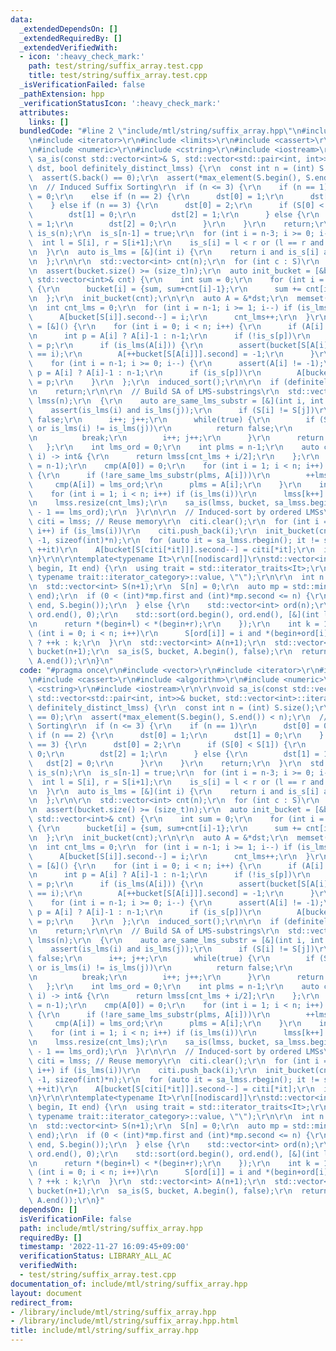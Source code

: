 ```yaml
---
data:
  _extendedDependsOn: []
  _extendedRequiredBy: []
  _extendedVerifiedWith:
  - icon: ':heavy_check_mark:'
    path: test/string/suffix_array.test.cpp
    title: test/string/suffix_array.test.cpp
  _isVerificationFailed: false
  _pathExtension: hpp
  _verificationStatusIcon: ':heavy_check_mark:'
  attributes:
    links: []
  bundledCode: "#line 2 \"include/mtl/string/suffix_array.hpp\"\n#include <vector>\r\
    \n#include <iterator>\r\n#include <limits>\r\n#include <cassert>\r\n#include <algorithm>\r\
    \n#include <numeric>\r\n#include <cstring>\r\n#include <iostream>\r\n\r\nvoid\
    \ sa_is(const std::vector<int>& S, std::vector<std::pair<int, int>>& bucket, std::vector<int>::iterator\
    \ dst, bool definitely_distinct_lmss) {\r\n  const int n = (int) S.size();\r\n\
    \  assert(S.back() == 0);\r\n  assert(*max_element(S.begin(), S.end()) < n);\r\
    \n  // Induced Suffix Sorting\r\n  if (n <= 3) {\r\n    if (n == 1)\r\n      dst[0]\
    \ = 0;\r\n    else if (n == 2) {\r\n      dst[0] = 1;\r\n      dst[1] = 0;\r\n\
    \    } else if (n == 3) {\r\n      dst[0] = 2;\r\n      if (S[0] < S[1]) {\r\n\
    \        dst[1] = 0;\r\n        dst[2] = 1;\r\n      } else {\r\n        dst[1]\
    \ = 1;\r\n        dst[2] = 0;\r\n      }\r\n    }\r\n    return;\r\n  }\r\n  std::vector<bool>\
    \ is_s(n);\r\n  is_s[n-1] = true;\r\n  for (int i = n-3; i >= 0; i--) {\r\n  \
    \  int l = S[i], r = S[i+1];\r\n    is_s[i] = l < r or (l == r and is_s[i+1]);\r\
    \n  }\r\n  auto is_lms = [&](int i) {\r\n    return i and is_s[i] and !is_s[i-1];\r\
    \n  };\r\n\r\n  std::vector<int> cnt(n);\r\n  for (int c : S)\r\n    cnt[c]++;\r\
    \n  assert(bucket.size() >= (size_t)n);\r\n  auto init_bucket = [&bucket, n](const\
    \ std::vector<int>& cnt) {\r\n    int sum = 0;\r\n    for (int i = 0; i < n; i++)\
    \ {\r\n      bucket[i] = {sum, sum+cnt[i]-1};\r\n      sum += cnt[i];\r\n    }\r\
    \n  };\r\n  init_bucket(cnt);\r\n\r\n  auto A = &*dst;\r\n  memset(A, -1, sizeof(int)*n);\r\
    \n  int cnt_lms = 0;\r\n  for (int i = n-1; i >= 1; i--) if (is_lms(i)) {\r\n\
    \      A[bucket[S[i]].second--] = i;\r\n      cnt_lms++;\r\n  }\r\n  auto induced_sort\
    \ = [&]() {\r\n    for (int i = 0; i < n; i++) {\r\n      if (A[i] == -1) continue;\r\
    \n      int p = A[i] ? A[i]-1 : n-1;\r\n      if (!is_s[p])\r\n        A[bucket[S[p]].first++]\
    \ = p;\r\n      if (is_lms(A[i])) {\r\n        assert(bucket[S[A[i]]].second+1\
    \ == i);\r\n        A[++bucket[S[A[i]]].second] = -1;\r\n      }\r\n    }\r\n\
    \    for (int i = n-1; i >= 0; i--) {\r\n      assert(A[i] != -1);\r\n      int\
    \ p = A[i] ? A[i]-1 : n-1;\r\n      if (is_s[p])\r\n        A[bucket[S[p]].second--]\
    \ = p;\r\n    }\r\n  };\r\n  induced_sort();\r\n\r\n  if (definitely_distinct_lmss)\r\
    \n    return;\r\n\r\n  // Build SA of LMS-substrings\r\n  std::vector<int> sa_lmss(cnt_lms),\
    \ lmss(n);\r\n  {\r\n    auto are_same_lms_substr = [&](int i, int j) {\r\n  \
    \    assert(is_lms(i) and is_lms(j));\r\n      if (S[i] != S[j])\r\n        return\
    \ false;\r\n      i++; j++;\r\n      while(true) {\r\n        if (S[i] != S[j]\
    \ or is_lms(i) != is_lms(j))\r\n          return false;\r\n        if (is_lms(i))\r\
    \n          break;\r\n        i++; j++;\r\n      }\r\n      return true;\r\n \
    \   };\r\n    int lms_ord = 0;\r\n    int plms = n-1;\r\n    auto cmp = [&](int\
    \ i) -> int& {\r\n      return lmss[cnt_lms + i/2];\r\n    };\r\n    assert(A[0]\
    \ = n-1);\r\n    cmp(A[0]) = 0;\r\n    for (int i = 1; i < n; i++) if (is_lms(A[i]))\
    \ {\r\n      if (!are_same_lms_substr(plms, A[i]))\r\n        ++lms_ord;\r\n \
    \     cmp(A[i]) = lms_ord;\r\n      plms = A[i];\r\n    }\r\n    int k = 0;\r\n\
    \    for (int i = 1; i < n; i++) if (is_lms(i))\r\n      lmss[k++] = cmp(i);\r\
    \n    lmss.resize(cnt_lms);\r\n    sa_is(lmss, bucket, sa_lmss.begin(), cnt_lms\
    \ - 1 == lms_ord);\r\n  }\r\n\r\n  // Induced-sort by ordered LMSs\r\n  auto&\
    \ citi = lmss; // Reuse memory\r\n  citi.clear();\r\n  for (int i = 1; i < n;\
    \ i++) if (is_lms(i))\r\n    citi.push_back(i);\r\n  init_bucket(cnt);\r\n  memset(A,\
    \ -1, sizeof(int)*n);\r\n  for (auto it = sa_lmss.rbegin(); it != sa_lmss.rend();\
    \ ++it)\r\n    A[bucket[S[citi[*it]]].second--] = citi[*it];\r\n  induced_sort();\r\
    \n}\r\n\r\ntemplate<typename It>\r\n[[nodiscard]]\r\nstd::vector<int> SuffixArray(It\
    \ begin, It end) {\r\n  using trait = std::iterator_traits<It>;\r\n  static_assert(std::is_base_of<std::random_access_iterator_tag,\
    \ typename trait::iterator_category>::value, \"\");\r\n\r\n  int n = end - begin;\r\
    \n  std::vector<int> S(n+1);\r\n  S[n] = 0;\r\n  auto mp = std::minmax_element(begin,\
    \ end);\r\n  if (0 < (int)*mp.first and (int)*mp.second <= n) {\r\n    std::copy(begin,\
    \ end, S.begin());\r\n  } else {\r\n    std::vector<int> ord(n);\r\n    std::iota(ord.begin(),\
    \ ord.end(), 0);\r\n    std::sort(ord.begin(), ord.end(), [&](int l, int r) {\r\
    \n      return *(begin+l) < *(begin+r);\r\n    });\r\n    int k = 1;\r\n    for\
    \ (int i = 0; i < n; i++)\r\n      S[ord[i]] = i and *(begin+ord[i]) != *(begin+ord[i-1])\
    \ ? ++k : k;\r\n  }\r\n  std::vector<int> A(n+1);\r\n  std::vector<std::pair<int,int>>\
    \ bucket(n+1);\r\n  sa_is(S, bucket, A.begin(), false);\r\n  return std::vector<int>(A.begin()+1,\
    \ A.end());\r\n}\n"
  code: "#pragma once\r\n#include <vector>\r\n#include <iterator>\r\n#include <limits>\r\
    \n#include <cassert>\r\n#include <algorithm>\r\n#include <numeric>\r\n#include\
    \ <cstring>\r\n#include <iostream>\r\n\r\nvoid sa_is(const std::vector<int>& S,\
    \ std::vector<std::pair<int, int>>& bucket, std::vector<int>::iterator dst, bool\
    \ definitely_distinct_lmss) {\r\n  const int n = (int) S.size();\r\n  assert(S.back()\
    \ == 0);\r\n  assert(*max_element(S.begin(), S.end()) < n);\r\n  // Induced Suffix\
    \ Sorting\r\n  if (n <= 3) {\r\n    if (n == 1)\r\n      dst[0] = 0;\r\n    else\
    \ if (n == 2) {\r\n      dst[0] = 1;\r\n      dst[1] = 0;\r\n    } else if (n\
    \ == 3) {\r\n      dst[0] = 2;\r\n      if (S[0] < S[1]) {\r\n        dst[1] =\
    \ 0;\r\n        dst[2] = 1;\r\n      } else {\r\n        dst[1] = 1;\r\n     \
    \   dst[2] = 0;\r\n      }\r\n    }\r\n    return;\r\n  }\r\n  std::vector<bool>\
    \ is_s(n);\r\n  is_s[n-1] = true;\r\n  for (int i = n-3; i >= 0; i--) {\r\n  \
    \  int l = S[i], r = S[i+1];\r\n    is_s[i] = l < r or (l == r and is_s[i+1]);\r\
    \n  }\r\n  auto is_lms = [&](int i) {\r\n    return i and is_s[i] and !is_s[i-1];\r\
    \n  };\r\n\r\n  std::vector<int> cnt(n);\r\n  for (int c : S)\r\n    cnt[c]++;\r\
    \n  assert(bucket.size() >= (size_t)n);\r\n  auto init_bucket = [&bucket, n](const\
    \ std::vector<int>& cnt) {\r\n    int sum = 0;\r\n    for (int i = 0; i < n; i++)\
    \ {\r\n      bucket[i] = {sum, sum+cnt[i]-1};\r\n      sum += cnt[i];\r\n    }\r\
    \n  };\r\n  init_bucket(cnt);\r\n\r\n  auto A = &*dst;\r\n  memset(A, -1, sizeof(int)*n);\r\
    \n  int cnt_lms = 0;\r\n  for (int i = n-1; i >= 1; i--) if (is_lms(i)) {\r\n\
    \      A[bucket[S[i]].second--] = i;\r\n      cnt_lms++;\r\n  }\r\n  auto induced_sort\
    \ = [&]() {\r\n    for (int i = 0; i < n; i++) {\r\n      if (A[i] == -1) continue;\r\
    \n      int p = A[i] ? A[i]-1 : n-1;\r\n      if (!is_s[p])\r\n        A[bucket[S[p]].first++]\
    \ = p;\r\n      if (is_lms(A[i])) {\r\n        assert(bucket[S[A[i]]].second+1\
    \ == i);\r\n        A[++bucket[S[A[i]]].second] = -1;\r\n      }\r\n    }\r\n\
    \    for (int i = n-1; i >= 0; i--) {\r\n      assert(A[i] != -1);\r\n      int\
    \ p = A[i] ? A[i]-1 : n-1;\r\n      if (is_s[p])\r\n        A[bucket[S[p]].second--]\
    \ = p;\r\n    }\r\n  };\r\n  induced_sort();\r\n\r\n  if (definitely_distinct_lmss)\r\
    \n    return;\r\n\r\n  // Build SA of LMS-substrings\r\n  std::vector<int> sa_lmss(cnt_lms),\
    \ lmss(n);\r\n  {\r\n    auto are_same_lms_substr = [&](int i, int j) {\r\n  \
    \    assert(is_lms(i) and is_lms(j));\r\n      if (S[i] != S[j])\r\n        return\
    \ false;\r\n      i++; j++;\r\n      while(true) {\r\n        if (S[i] != S[j]\
    \ or is_lms(i) != is_lms(j))\r\n          return false;\r\n        if (is_lms(i))\r\
    \n          break;\r\n        i++; j++;\r\n      }\r\n      return true;\r\n \
    \   };\r\n    int lms_ord = 0;\r\n    int plms = n-1;\r\n    auto cmp = [&](int\
    \ i) -> int& {\r\n      return lmss[cnt_lms + i/2];\r\n    };\r\n    assert(A[0]\
    \ = n-1);\r\n    cmp(A[0]) = 0;\r\n    for (int i = 1; i < n; i++) if (is_lms(A[i]))\
    \ {\r\n      if (!are_same_lms_substr(plms, A[i]))\r\n        ++lms_ord;\r\n \
    \     cmp(A[i]) = lms_ord;\r\n      plms = A[i];\r\n    }\r\n    int k = 0;\r\n\
    \    for (int i = 1; i < n; i++) if (is_lms(i))\r\n      lmss[k++] = cmp(i);\r\
    \n    lmss.resize(cnt_lms);\r\n    sa_is(lmss, bucket, sa_lmss.begin(), cnt_lms\
    \ - 1 == lms_ord);\r\n  }\r\n\r\n  // Induced-sort by ordered LMSs\r\n  auto&\
    \ citi = lmss; // Reuse memory\r\n  citi.clear();\r\n  for (int i = 1; i < n;\
    \ i++) if (is_lms(i))\r\n    citi.push_back(i);\r\n  init_bucket(cnt);\r\n  memset(A,\
    \ -1, sizeof(int)*n);\r\n  for (auto it = sa_lmss.rbegin(); it != sa_lmss.rend();\
    \ ++it)\r\n    A[bucket[S[citi[*it]]].second--] = citi[*it];\r\n  induced_sort();\r\
    \n}\r\n\r\ntemplate<typename It>\r\n[[nodiscard]]\r\nstd::vector<int> SuffixArray(It\
    \ begin, It end) {\r\n  using trait = std::iterator_traits<It>;\r\n  static_assert(std::is_base_of<std::random_access_iterator_tag,\
    \ typename trait::iterator_category>::value, \"\");\r\n\r\n  int n = end - begin;\r\
    \n  std::vector<int> S(n+1);\r\n  S[n] = 0;\r\n  auto mp = std::minmax_element(begin,\
    \ end);\r\n  if (0 < (int)*mp.first and (int)*mp.second <= n) {\r\n    std::copy(begin,\
    \ end, S.begin());\r\n  } else {\r\n    std::vector<int> ord(n);\r\n    std::iota(ord.begin(),\
    \ ord.end(), 0);\r\n    std::sort(ord.begin(), ord.end(), [&](int l, int r) {\r\
    \n      return *(begin+l) < *(begin+r);\r\n    });\r\n    int k = 1;\r\n    for\
    \ (int i = 0; i < n; i++)\r\n      S[ord[i]] = i and *(begin+ord[i]) != *(begin+ord[i-1])\
    \ ? ++k : k;\r\n  }\r\n  std::vector<int> A(n+1);\r\n  std::vector<std::pair<int,int>>\
    \ bucket(n+1);\r\n  sa_is(S, bucket, A.begin(), false);\r\n  return std::vector<int>(A.begin()+1,\
    \ A.end());\r\n}"
  dependsOn: []
  isVerificationFile: false
  path: include/mtl/string/suffix_array.hpp
  requiredBy: []
  timestamp: '2022-11-27 16:09:45+09:00'
  verificationStatus: LIBRARY_ALL_AC
  verifiedWith:
  - test/string/suffix_array.test.cpp
documentation_of: include/mtl/string/suffix_array.hpp
layout: document
redirect_from:
- /library/include/mtl/string/suffix_array.hpp
- /library/include/mtl/string/suffix_array.hpp.html
title: include/mtl/string/suffix_array.hpp
---
```

